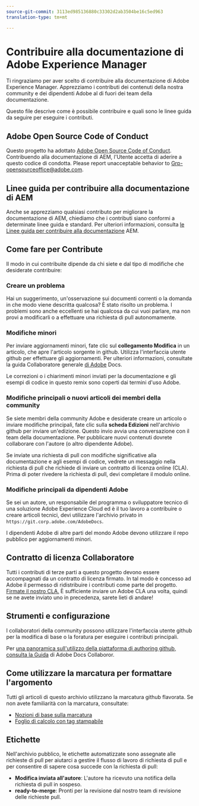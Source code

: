 ```yaml
---
source-git-commit: 3113ed985136880c33302d2ab3504be16c5ed963
translation-type: tm+mt

---
```

# Contribuire alla documentazione di Adobe Experience Manager

Ti ringraziamo per aver scelto di contribuire alla documentazione di Adobe Experience Manager. Apprezziamo i contributi dei contenuti della nostra community e dei dipendenti Adobe al di fuori dei team della documentazione.

Questo file descrive come è possibile contribuire e quali sono le linee guida da seguire per eseguire i contributi.

## Adobe Open Source Code of Conduct

Questo progetto ha adottato [Adobe Open Source Code of Conduct](code-of-conduct.md). Contribuendo alla documentazione di AEM, l'Utente accetta di aderire a questo codice di condotta. Please report unacceptable behavior to [Grp-opensourceoffice@adobe.com](mailto:Grp-opensourceoffice@adobe.com).

## Linee guida per contribuire alla documentazione di AEM

Anche se apprezziamo qualsiasi contributo per migliorare la documentazione di AEM, chiediamo che i contributi siano conformi a determinate linee guida e standard. Per ulteriori informazioni, consulta [le Linee guida per contribuire alla documentazione](guidelines.md) AEM.

## Come fare per Contribute

Il modo in cui contribuite dipende da chi siete e dal tipo di modifiche che desiderate contribuire:

### Creare un problema

Hai un suggerimento, un'osservazione sui documenti correnti o la domanda in che modo viene descritta qualcosa? È stato risolto un problema. I problemi sono anche eccellenti se hai qualcosa da cui vuoi parlare, ma non provi a modificarli o a effettuare una richiesta di pull autonomamente.

### Modifiche minori

Per inviare aggiornamenti minori, fate clic sul **collegamento Modifica** in un articolo, che apre l'articolo sorgente in github. Utilizza l'interfaccia utente github per effettuare gli aggiornamenti. Per ulteriori informazioni, consultate la guida Collaboratore generale [di Adobe](https://docs.adobe.com/help/en/contributor/contributor-guide/introduction.html) Docs.

Le correzioni o i chiarimenti minori inviati per la documentazione e gli esempi di codice in questo remix sono coperti dai termini d'uso Adobe.

### Modifiche principali o nuovi articoli dei membri della community

Se siete membri della community Adobe e desiderate creare un articolo o inviare modifiche principali, fate clic sulla **scheda Edizioni** nell'archivio github per inviare un'edizione. Questo invio avvia una conversazione con il team della documentazione. Per pubblicare nuovi contenuti dovrete collaborare con l'autore (o altro dipendente Adobe).

Se inviate una richiesta di pull con modifiche significative alla documentazione e agli esempi di codice, vedrete un messaggio nella richiesta di pull che richiede di inviare un contratto di licenza online (CLA). Prima di poter rivedere la richiesta di pull, devi completare il modulo online.

### Modifiche principali da dipendenti Adobe

Se sei un autore, un responsabile del programma o sviluppatore tecnico di una soluzione Adobe Experience Cloud ed è il tuo lavoro a contribuire o creare articoli tecnici, devi utilizzare l'archivio privato in `https://git.corp.adobe.com/AdobeDocs`.

I dipendenti Adobe di altre parti del mondo Adobe devono utilizzare il repo pubblico per aggiornamenti minori.

## Contratto di licenza Collaboratore

Tutti i contributi di terze parti a questo progetto devono essere accompagnati da un contratto di licenza firmato. In tal modo è concesso ad Adobe il permesso di ridistribuire i contributi come parte del progetto. [Firmate il nostro CLA.](https://opensource.adobe.com/cla.html) È sufficiente inviare un Adobe CLA una volta, quindi se ne avete inviato uno in precedenza, sarete lieti di andare!

## Strumenti e configurazione

I collaboratori della community possono utilizzare l'interfaccia utente github per la modifica di base o la foratura per eseguire i contributi principali.

Per [una panoramica sull'utilizzo della piattaforma di authoring github, consulta la Guida](https://docs.adobe.com/help/en/contributor/contributor-guide/introduction.html) di Adobe Docs Collaboror.

## Come utilizzare la marcatura per formattare l'argomento

Tutti gli articoli di questo archivio utilizzano la marcatura github flavorata. Se non avete familiarità con la marcatura, consultate:

* [Nozioni di base sulla marcatura](https://help.github.com/articles/getting-started-with-writing-and-formatting-on-github/)
* [Foglio di calcolo con tag stampabile](https://guides.github.com/pdfs/markdown-cheatsheet-online.pdf)

## Etichette

Nell'archivio pubblico, le etichette automatizzate sono assegnate alle richieste di pull per aiutarci a gestire il flusso di lavoro di richiesta di pull e per consentire di sapere cosa succede con la richiesta di pull:

* **Modifica inviata all'autore**: L'autore ha ricevuto una notifica della richiesta di pull in sospeso.
* **ready-to-merge**: Pronti per la revisione dal nostro team di revisione delle richieste pull.
